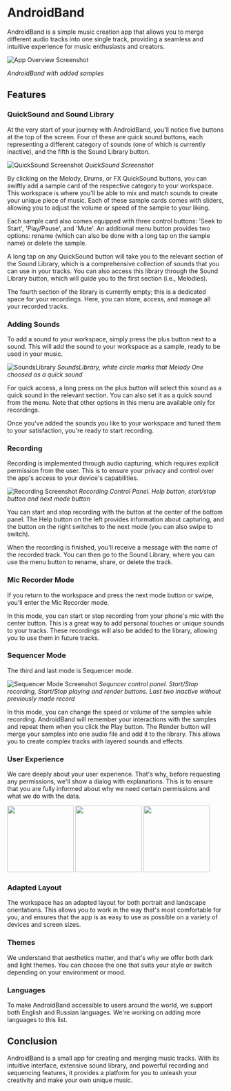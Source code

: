 # AndroidBand

AndroidBand is a simple music creation app that allows you to merge different audio tracks into one single track, providing a seamless and intuitive experience for music enthusiasts and creators.

![App Overview Screenshot](https://github.com/kekulta/AndroidBand/assets/33986203/ee7d2e46-27b7-4491-abca-37d8f9350ca9)

*AndroidBand with added samples*

## Features

### QuickSound and Sound Library

At the very start of your journey with AndroidBand, you'll notice five buttons at the top of the screen. Four of these are quick sound buttons, each representing a different category of sounds (one of which is currently inactive), and the fifth is the Sound Library button.

![QuickSound Screenshot](https://github.com/kekulta/AndroidBand/assets/33986203/573588c4-23aa-4fd8-9f55-f1557e6db508)
*QuickSound Screenshot*

By clicking on the Melody, Drums, or FX QuickSound buttons, you can swiftly add a sample card of the respective category to your workspace. This workspace is where you'll be able to mix and match sounds to create your unique piece of music. Each of these sample cards comes with sliders, allowing you to adjust the volume or speed of the sample to your liking. 

Each sample card also comes equipped with three control buttons: 'Seek to Start', 'Play/Pause', and 'Mute'. An additional menu button provides two options: rename (which can also be done with a long tap on the sample name) or delete the sample.

A long tap on any QuickSound button will take you to the relevant section of the Sound Library, which is a comprehensive collection of sounds that you can use in your tracks. You can also access this library through the Sound Library button, which will guide you to the first section (i.e., Melodies).

The fourth section of the library is currently empty; this is a dedicated space for your recordings. Here, you can store, access, and manage all your recorded tracks.

### Adding Sounds

To add a sound to your workspace, simply press the plus button next to a sound. This will add the sound to your workspace as a sample, ready to be used in your music. 

![SoundsLibrary](https://github.com/kekulta/AndroidBand/assets/33986203/6587efc6-6fb5-49dd-9689-bcdab639705f)
*SoundsLibrary, white circle marks that Melody One choosed as a quick sound*

For quick access, a long press on the plus button will select this sound as a quick sound in the relevant section. You can also set it as a quick sound from the menu. Note that other options in this menu are available only for recordings.

Once you've added the sounds you like to your workspace and tuned them to your satisfaction, you're ready to start recording.

### Recording

Recording is implemented through audio capturing, which requires explicit permission from the user. This is to ensure your privacy and control over the app's access to your device's capabilities. 

![Recording Screenshot](https://github.com/kekulta/AndroidBand/assets/33986203/74c0f4d9-496a-4d6b-aa59-732638cfb76b)
*Recording Control Panel. Help button, start/stop button and next mode button*

You can start and stop recording with the button at the center of the bottom panel. The Help button on the left provides information about capturing, and the button on the right switches to the next mode (you can also swipe to switch).

When the recording is finished, you'll receive a message with the name of the recorded track. You can then go to the Sound Library, where you can use the menu button to rename, share, or delete the track.

### Mic Recorder Mode

If you return to the workspace and press the next mode button or swipe, you'll enter the Mic Recorder mode. 

In this mode, you can start or stop recording from your phone's mic with the center button. This is a great way to add personal touches or unique sounds to your tracks. These recordings will also be added to the library, allowing you to use them in future tracks.

### Sequencer Mode

The third and last mode is Sequencer mode. 

![Sequencer Mode Screenshot](https://github.com/kekulta/AndroidBand/assets/33986203/97a3eca5-963f-4de7-ad46-060bd6ab949b)
*Sequncer control panel. Start/Stop recording, Start/Stop playing and render buttons. Last two inactive without previously made record*

In this mode, you can change the speed or volume of the samples while recording. AndroidBand will remember your interactions with the samples and repeat them when you click the Play button. The Render button will merge your samples into one audio file and add it to the library. This allows you to create complex tracks with layered sounds and effects.

### User Experience

We care deeply about your user experience. That's why, before requesting any permissions, we'll show a dialog with explanations. This is to ensure that you are fully informed about why we need certain permissions and what we do with the data.

<img width="154" src=https://github.com/kekulta/AndroidBand/assets/33986203/8a396c51-d348-43de-95b1-5bd4ba5c3c47>
<img width="154" src=https://github.com/kekulta/AndroidBand/assets/33986203/3819b28e-fc02-44a5-9d74-a801f01c908f>
<img width="154" src=https://github.com/kekulta/AndroidBand/assets/33986203/2354c3c7-dc2b-42eb-9611-df295d692e80>

### Adapted Layout

The workspace has an adapted layout for both portrait and landscape orientations. This allows you to work in the way that's most comfortable for you, and ensures that the app is as easy to use as possible on a variety of devices and screen sizes.

### Themes

We understand that aesthetics matter, and that's why we offer both dark and light themes. You can choose the one that suits your style or switch depending on your environment or mood.

### Languages

To make AndroidBand accessible to users around the world, we support both English and Russian languages. We're working on adding more languages to this list.

## Conclusion

AndroidBand is a small app for creating and merging music tracks. With its intuitive interface, extensive sound library, and powerful recording and sequencing features, it provides a platform for you to unleash your creativity and make your own unique music.
